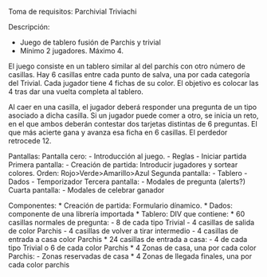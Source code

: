 Toma de requisitos: Parchivial Triviachi

Descripción:
- Juego de tablero fusión de Parchis y trivial
- Mínimo 2 jugadores. Máximo 4.

El juego consiste en un tablero similar al del parchís con otro número de casillas. 
Hay 6 casillas entre cada punto de salva, una por cada categoría del Trivial.
Cada jugador tiene 4 fichas de su color. El objetivo es colocar las 4 tras dar una vuelta completa al tablero.

Al caer en una casilla, el jugador deberá responder una pregunta de un tipo asociado a dicha casilla.
Si un jugador puede comer a otro, se inicia un reto, en el que ambos deberán contestar dos tarjetas distintas de 6 preguntas.
El que más acierte gana y avanza esa ficha en 6 casillas. El perdedor retrocede 12.

Pantallas:
Pantalla cero:
    - Introducción al juego.
    - Reglas
    - Iniciar partida
Primera pantalla: 
    - Creación de partida: Introducir jugadores y sortear colores. Orden: Rojo>Verde>Amarillo>Azul
Segunda pantalla:
    - Tablero
    - Dados
    - Temporizador
Tercera pantalla:
    - Modales de pregunta (alerts?)
Cuarta pantalla:
    - Modales de celebrar ganador

Componentes:
    * Creación de partida: Formulario dínamico.
    * Dados: componente de una librería importada
    * Tablero: DIV que contiene:
        * 60 casillas normales de pregunta:
            - 8 de cada tipo Trivial
            - 4 casillas de salida de color Parchis
            - 4 casillas de volver a tirar intermedio
            - 4 casillas de entrada a casa color Parchis
        * 24 casillas de entrada a casa:
            - 4 de cada tipo Trivial o 6 de cada color Parchis
        * 4 Zonas de casa, una por cada color Parchis:
            - Zonas reservadas de casa
        * 4 Zonas de llegada finales, una por cada color parchis
    


